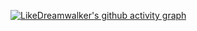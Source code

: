 [![LikeDreamwalker's github activity graph](https://github-readme-activity-graph.vercel.app/graph?username=LikeDreamwalker&days=7&bg_color=00000000&line=00a0f0&point=ff4500&hide_border=true&radius=16&color=0066ff&area=true&area_color=00bbff&hide_title=true)](https://github.com/ashutosh00710/github-readme-activity-graph)
